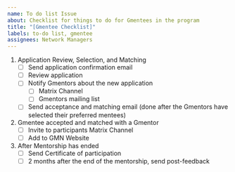 ```yaml
---
name: To do list Issue
about: Checklist for things to do for Gmentees in the program
title: "[Gmentee Checklist]"
labels: to-do list, gmentee
assignees: Network Managers
---
```


1. Application Review, Selection, and Matching
    - [ ] Send application confirmation email
    - [ ] Review application
    - [ ] Notify Gmentors about the new application
         - [ ] Matrix Channel
         - [ ] Gmentors mailing list
    - [ ] Send acceptance and matching email (done after the Gmentors have selected their preferred mentees)
2. Gmentee accepted and matched with a Gmentor
    - [ ] Invite to participants Matrix Channel
    - [ ] Add to GMN Website
3. After Mentorship has ended
    - [ ] Send Certificate of participation
    - [ ] 2 months after the end of the mentorship, send post-feedback